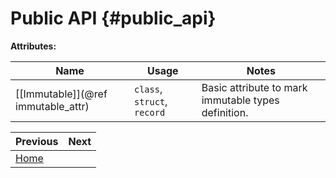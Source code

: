 # Public API {#public_api}

<div style="display: none;">
    @subpage immutable_attr
</div>

**Attributes:**

<div class="full_width_table">

| Name                               | Usage                       | Notes                                               |
|------------------------------------|-----------------------------|-----------------------------------------------------|
| [[Immutable]](@ref immutable_attr) | `class`, `struct`, `record` | Basic attribute to mark immutable types definition. |

</div>

<div class="section_buttons">

| Previous                      | Next |
|:------------------------------|-----:|
| [Home](../../../README.md)    |      |

</div>